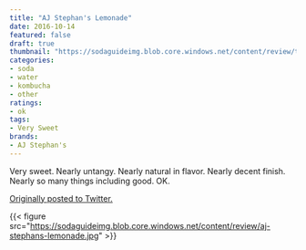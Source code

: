 ```yaml
---
title: "AJ Stephan's Lemonade"
date: 2016-10-14
featured: false
draft: true
thumbnail: "https://sodaguideimg.blob.core.windows.net/content/review/thumbs/aj-stephans-lemonade.jpg"
categories:
- soda
- water
- kombucha
- other
ratings:
- ok
tags:
- Very Sweet
brands:
- AJ Stephan's
---
```


Very sweet. Nearly untangy. Nearly natural in flavor. Nearly decent finish. Nearly so many things including good. OK.

[Originally posted to Twitter.](https://twitter.com/Cavorter/status/786986947436646400)

{{< figure src="https://sodaguideimg.blob.core.windows.net/content/review/aj-stephans-lemonade.jpg" >}}

